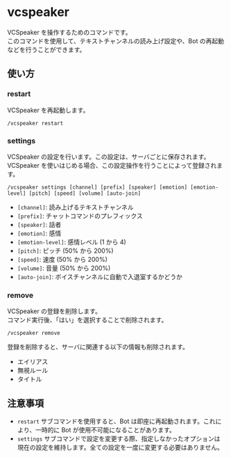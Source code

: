 # vcspeaker

VCSpeaker を操作するためのコマンドです。  
このコマンドを使用して、テキストチャンネルの読み上げ設定や、Bot の再起動などを行うことができます。

## 使い方

### restart

VCSpeaker を再起動します。

```text
/vcspeaker restart
```

### settings

VCSpeaker の設定を行います。この設定は、サーバごとに保存されます。  
VCSpeaker を使いはじめる場合、この設定操作を行うことによって登録されます。

```text
/vcspeaker settings [channel] [prefix] [speaker] [emotion] [emotion-level] [pitch] [speed] [volume] [auto-join]
```

- `[channel]`: 読み上げるテキストチャンネル
- `[prefix]`: チャットコマンドのプレフィックス
- `[speaker]`: 話者
- `[emotion]`: 感情
- `[emotion-level]`: 感情レベル (1 から 4)
- `[pitch]`: ピッチ (50% から 200%)
- `[speed]`: 速度 (50% から 200%)
- `[volume]`: 音量 (50% から 200%)
- `[auto-join]`: ボイスチャンネルに自動で入退室するかどうか

### remove

VCSpeaker の登録を削除します。  
コマンド実行後、「はい」を選択することで削除されます。

```text
/vcspeaker remove
```

登録を削除すると、サーバに関連する以下の情報も削除されます。

- エイリアス
- 無視ルール
- タイトル

## 注意事項

- `restart` サブコマンドを使用すると、Bot は即座に再起動されます。これにより、一時的に Bot が使用不可能になることがあります。
- `settings` サブコマンドで設定を変更する際、指定しなかったオプションは現在の設定を維持します。全ての設定を一度に変更する必要はありません。
